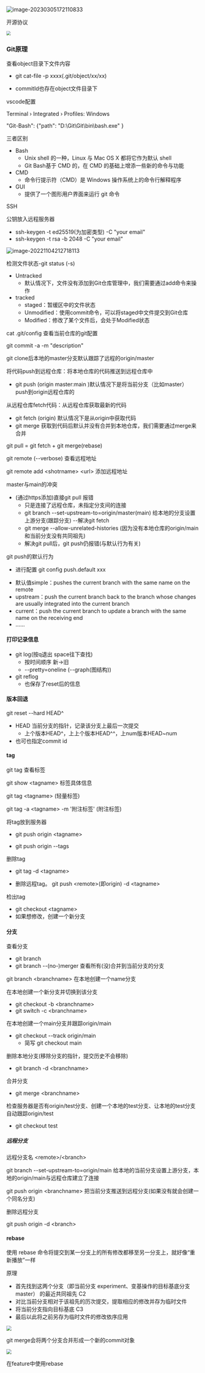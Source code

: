 ![image-20230305172110833](img/image-20230305172110833.png)

开源协议

<img src="img/image-20221208204549634.png"  style="zoom:70%;" />





###  Git原理

查看object目录下文件内容

- git cat-file -p xxxx(.git/object/xx/xx) 

- commitId也存在object文件目录下





vscode配置

Terminal › Integrated › Profiles: Windows

"Git-Bash": {"path": "D:\\Git\\Git\\bin\\bash.exe" }



三者区别

* Bash
  * Unix shell 的一种，Linux 与 Mac OS X 都将它作为默认 shell
  * Git Bash基于 CMD 的，在 CMD 的基础上增添一些新的命令与功能
* CMD
  * 命令行提示符（CMD）是 Windows 操作系统上的命令行解释程序
* GUI
  * 提供了一个图形用户界面来运行 git 命令



SSH

公钥放入远程服务器

* ssh-keygen -t ed25519(为加密类型) -C "your email"
* ssh-keygen -t rsa -b 2048 -C  "your email"



![image-20221104212718113](img/image-20221104212718113.png)

检测文件状态-git status  (-s)

* Untracked
  * 默认情况下，文件没有添加到Git仓库管理中，我们需要通过add命令来操作
* tracked
  * staged：暂缓区中的文件状态
  * Unmodified：使用commit命令，可以将staged中文件提交到Git仓库
  * Modified：修改了某个文件后，会处于Modified状态



cat .git/config 查看当前仓库的git配置



git commit -a -m "description"





git clone后本地的master分支默认跟踪了远程的origin/master

将代码push到远程仓库：将本地仓库的代码推送到远程仓库中

- git push (origin master:main )默认情况下是将当前分支（比如master）push到origin远程仓库的

从远程仓库fetch代码：从远程仓库获取最新的代码

- git fetch (origin) 默认情况下是从origin中获取代码
- git merge  获取到代码后默认并没有合并到本地仓库，我们需要通过merge来合并

git pull = git fetch + git merge(rebase)





git remote (--verbose)  查看远程地址

git remote add <shotrname\> <url\> 添加远程地址

master与main的冲突

* (通过https添加)直接git pull 报错
  * 只是连接了远程仓库，未指定分支间的连接
  * git branch --set-upstream-to=origin/master(main) 给本地的分支设置上游分支(跟踪分支) --解决git fetch
  * git merge --allow-unrelated-histories (因为没有本地仓库的origin/main和当前分支没有共同祖先)
  * 解决git pull后，git push仍报错(与默认行为有关)

git push的默认行为 

- 进行配置 git config push.default xxx

* 默认值simple：pushes the current branch with the same name on the remote
* upstream：push the current branch back to the branch whose changes are usually integrated into the current branch
* current：push the current branch to update a branch with the same name on the receiving end
* ......





#### 打印记录信息

* git log(按q退出  space往下查找)
  * 按时间顺序 新->旧
  * --pretty=oneline  (--graph(图结构))
* git reflog
  * 也保存了reset后的信息





#### 版本回退

git reset --hard HEAD\^

* HEAD 当前分支的指针，记录该分支上最后一次提交
  * 上个版本HEAD\^，上上个版本HEAD^^，上num版本HEAD~num
* 也可也指定commit id



#### tag

git tag 查看标签

git show <tagname\> 标签具体信息

git tag <tagname\>   (轻量标签)

git tag -a <tagname\> -m '附注标签'    (附注标签)



将tag放到服务器

- git push origin <tagname\>

- git push origin --tags

删除tag

- git  tag -d <tagname\>

- 删除远程tag。 git push <remote\>(即origin)  -d <tagname\>

检出tag

- git checkout <tagname\>
- 如果想修改，创建一个新分支



#### 分支

查看分支

- git branch
- git branch --(no-)merger 查看所有(没)合并到当前分支的分支

git branch  <branchname\> 在本地创建一个name分支

在本地创建一个新分支并切换到该分支

- git checkout -b <branchname\>
- git switch -c <branchname\>

在本地创建一个main分支并跟踪origin/main

- git checkout --track origin/main
  - 简写 git checkout main



删除本地分支(移除分支的指针，提交历史不会移除)

- git branch -d <branchname\>



合并分支

- git merge <branchname\>



检查服务器是否有origin/test分支、创建一个本地的test分支、让本地的test分支自动跟踪origin/test

- git checkout test





##### 远程分支

远程分支名 <remote\>/<branch\>

git branch --set-upstream-to=origin/main 给本地的当前分支设置上游分支，本地的origin/main与远程仓库建立了连接



git push origin <branchname\> 把当前分支推送到远程分支(如果没有就会创建一个同名分支)



删除远程分支

git push origin -d <branch\>



#### rebase

使用 rebase 命令将提交到某一分支上的所有修改都移至另一分支上，就好像“重新播放”一样

原理

- 首先找到这两个分支（即当前分支 experiment、变基操作的目标基底分支 master） 的最近共同祖先 C2
- 对比当前分支相对于该祖先的历次提交，提取相应的修改并存为临时文件
- 将当前分支指向目标基底 C3
- 最后以此将之前另存为临时文件的修改依序应用

<img src="img/image-20230305172352735.png"  style="zoom:80%;" />



git merge会将两个分支合并形成一个新的commit对象



<img src="img/image-20230105231056592.png"  style="zoom: 80%;" />

在feature中使用rebase
